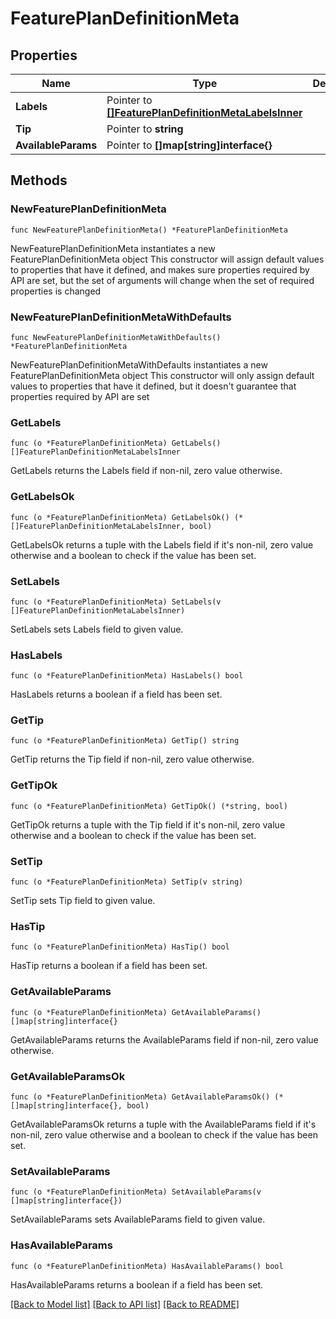 # FeaturePlanDefinitionMeta

## Properties

Name | Type | Description | Notes
------------ | ------------- | ------------- | -------------
**Labels** | Pointer to [**[]FeaturePlanDefinitionMetaLabelsInner**](FeaturePlanDefinitionMetaLabelsInner.md) |  | [optional] 
**Tip** | Pointer to **string** |  | [optional] 
**AvailableParams** | Pointer to **[]map[string]interface{}** |  | [optional] 

## Methods

### NewFeaturePlanDefinitionMeta

`func NewFeaturePlanDefinitionMeta() *FeaturePlanDefinitionMeta`

NewFeaturePlanDefinitionMeta instantiates a new FeaturePlanDefinitionMeta object
This constructor will assign default values to properties that have it defined,
and makes sure properties required by API are set, but the set of arguments
will change when the set of required properties is changed

### NewFeaturePlanDefinitionMetaWithDefaults

`func NewFeaturePlanDefinitionMetaWithDefaults() *FeaturePlanDefinitionMeta`

NewFeaturePlanDefinitionMetaWithDefaults instantiates a new FeaturePlanDefinitionMeta object
This constructor will only assign default values to properties that have it defined,
but it doesn't guarantee that properties required by API are set

### GetLabels

`func (o *FeaturePlanDefinitionMeta) GetLabels() []FeaturePlanDefinitionMetaLabelsInner`

GetLabels returns the Labels field if non-nil, zero value otherwise.

### GetLabelsOk

`func (o *FeaturePlanDefinitionMeta) GetLabelsOk() (*[]FeaturePlanDefinitionMetaLabelsInner, bool)`

GetLabelsOk returns a tuple with the Labels field if it's non-nil, zero value otherwise
and a boolean to check if the value has been set.

### SetLabels

`func (o *FeaturePlanDefinitionMeta) SetLabels(v []FeaturePlanDefinitionMetaLabelsInner)`

SetLabels sets Labels field to given value.

### HasLabels

`func (o *FeaturePlanDefinitionMeta) HasLabels() bool`

HasLabels returns a boolean if a field has been set.

### GetTip

`func (o *FeaturePlanDefinitionMeta) GetTip() string`

GetTip returns the Tip field if non-nil, zero value otherwise.

### GetTipOk

`func (o *FeaturePlanDefinitionMeta) GetTipOk() (*string, bool)`

GetTipOk returns a tuple with the Tip field if it's non-nil, zero value otherwise
and a boolean to check if the value has been set.

### SetTip

`func (o *FeaturePlanDefinitionMeta) SetTip(v string)`

SetTip sets Tip field to given value.

### HasTip

`func (o *FeaturePlanDefinitionMeta) HasTip() bool`

HasTip returns a boolean if a field has been set.

### GetAvailableParams

`func (o *FeaturePlanDefinitionMeta) GetAvailableParams() []map[string]interface{}`

GetAvailableParams returns the AvailableParams field if non-nil, zero value otherwise.

### GetAvailableParamsOk

`func (o *FeaturePlanDefinitionMeta) GetAvailableParamsOk() (*[]map[string]interface{}, bool)`

GetAvailableParamsOk returns a tuple with the AvailableParams field if it's non-nil, zero value otherwise
and a boolean to check if the value has been set.

### SetAvailableParams

`func (o *FeaturePlanDefinitionMeta) SetAvailableParams(v []map[string]interface{})`

SetAvailableParams sets AvailableParams field to given value.

### HasAvailableParams

`func (o *FeaturePlanDefinitionMeta) HasAvailableParams() bool`

HasAvailableParams returns a boolean if a field has been set.


[[Back to Model list]](../README.md#documentation-for-models) [[Back to API list]](../README.md#documentation-for-api-endpoints) [[Back to README]](../README.md)


